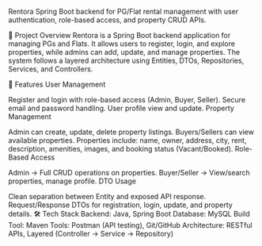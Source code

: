 Rentora
Spring Boot backend for PG/Flat rental management with user authentication, role-based access, and property CRUD APIs.

📌 Project Overview
Rentora is a Spring Boot backend application for managing PGs and Flats.
It allows users to register, login, and explore properties, while admins can add, update, and manage properties.
The system follows a layered architecture using Entities, DTOs, Repositories, Services, and Controllers.

🚀 Features
User Management

Register and login with role-based access (Admin, Buyer, Seller).
Secure email and password handling.
User profile view and update.
Property Management

Admin can create, update, delete property listings.
Buyers/Sellers can view available properties.
Properties include: name, owner, address, city, rent, description, amenities, images, and booking status (Vacant/Booked).
Role-Based Access

Admin → Full CRUD operations on properties.
Buyer/Seller → View/search properties, manage profile.
DTO Usage

Clean separation between Entity and exposed API response.
Request/Response DTOs for registration, login, update, and property details.
🛠️ Tech Stack
Backend: Java, Spring Boot
Database: MySQL
Build Tool: Maven
Tools: Postman (API testing), Git/GitHub
Architecture: RESTful APIs, Layered (Controller → Service → Repository)
